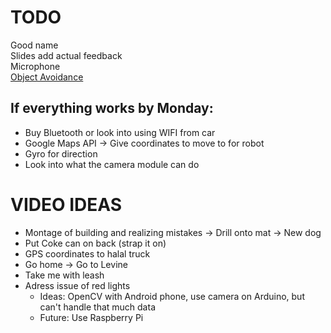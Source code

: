 # TODO
Good name\
Slides add actual feedback\
Microphone\
[Object Avoidance](https://www.youtube.com/watch?v=KO1CaPIjt8M)

## If everything works by Monday:
- Buy Bluetooth or look into using WIFI from car 
- Google Maps API -> Give coordinates to move to for robot
- Gyro for direction
- Look into what the camera module can do

# VIDEO IDEAS
- Montage of building and realizing mistakes -> Drill onto mat -> New dog
- Put Coke can on back (strap it on)
- GPS coordinates to halal truck
- Go home -> Go to Levine
- Take me with leash
- Adress issue of red lights
    - Ideas: OpenCV with Android phone, use camera on Arduino, but can't handle that much data
    - Future: Use Raspberry Pi
